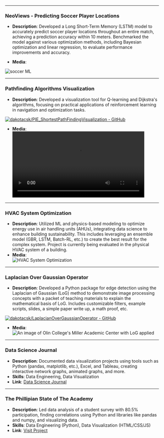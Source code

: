 <!-- -->

---

### NeoViews - Predicting Soccer Player Locations

- **Description**: Developed a Long Short-Term Memory (LSTM) model to accurately predict soccer player locations throughout an entire match, achieving a prediction accuracy within 10 meters. Benchmarked the model against various optimization methods, including Bayesian optimization and linear regression, to evaluate performance improvements and accuracy.

- **Media**:

![soccer ML](https://github.com/user-attachments/assets/cb8494ab-3825-4186-8909-28bd66cb4b19)

---

### Pathfinding Algorithms Visualization

- **Description**: Developed a visualization tool for Q-learning and Dijkstra's algorithms, focusing on practical applications of reinforcement learning in navigation and optimization tasks.

[![dakotacsk/PIE_ShortestPathFindingVisualization - GitHub](https://gh-card.dev/repos/dakotacsk/PIE_ShortestPathFindingVisualization.svg)](https://github.com/dakotacsk/PIE_ShortestPathFindingVisualization)

- **Media**:
  <!-- ![Pathfinding Visualization](https://github.com/user-attachments/assets/f37a42de-7bda-4faf-a37d-b6bd30b5ae05)   -->
  <video controls width="90%">
  <source src="https://github.com/user-attachments/assets/eee799e9-69fc-42b2-ad1a-4c993831e3a3" type="video/mp4">
  Your browser does not support the video tag.
  </video>

---

### HVAC System Optimization

- **Description**: Utilized ML and physics-based modeling to optimize energy use in air handling units (AHUs), integrating data science to enhance building sustainability. This includes leveraging an ensemble model (GBR, LSTM, Batch-RL, etc.) to create the best result for the complex system. Project is currently being evaluated in the physical HVAC system of a building.
- **Media**:  
  ![HVAC System Optimization](https://github.com/user-attachments/assets/8196fad9-e416-4bc8-8190-9327724c33e2)

---

### Laplacian Over Gaussian Operator

- **Description**: Developed a Python package for edge detection using the Laplacian of Gaussian (LoG) method to demonstrate image processing concepts with a packet of teaching materials to explain the mathematical basis of LoG. Includes customizable filters, example scripts, slides, a simple paper write up, a math proof, etc.

[![dakotacsk/LaplacianOverGaussianOperator - GitHub](https://gh-card.dev/repos/dakotacsk/LaplacianOverGaussianOperator.svg)](https://github.com/dakotacsk/LaplacianOverGaussianOperator)

- **Media**:
  ![An image of Olin College's Miller Academic Center with LoG applied](https://github.com/dcoder0111/QEA2_LaplacianOverGaussianOperator/blob/main/img/examples/Olin_LoG.png?raw=true)

---

### Data Science Journal

- **Description**: Documented data visualization projects using tools such as Python (pandas, matplotlib, etc.), Excel, and Tableau, creating interactive network graphs, animated graphs, and more.
- **Skills**: Data Engineering, Data Visualization
- **Link**: [Data Science Journal](../../../personal_portfolio/dataviz.html)

---

### The Phillipian State of The Academy

- **Description**: Led data analysis of a student survey with 80.5% participation, finding correlations using Python and libraries like pandas and numpy, and visualizing data.
- **Skills**: Data Engineering (Python), Data Visualization (HTML/CSS/JS)
- **Link**: [Visit Project](https://phillipian.github.io/SOTA-2022/)
